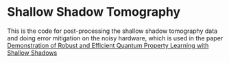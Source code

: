 # Shallow Shadow Tomography
This is the code for post-processing the shallow shadow tomography data and doing error mitigation on the noisy hardware, which is used in the paper [Demonstration of Robust and Efficient Quantum Property Learning with Shallow Shadows](https://arxiv.org/abs/2402.17911)
